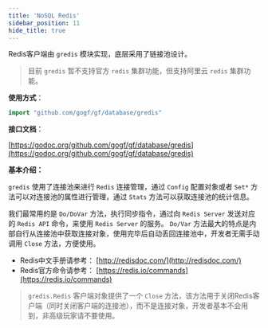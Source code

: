 ```yaml
---
title: 'NoSQL Redis'
sidebar_position: 11
hide_title: true
---
```


Redis客户端由 `gredis` 模块实现，底层采用了链接池设计。

> 目前 `gredis` 暂不支持官方 `redis` 集群功能，但支持阿里云 `redis` 集群功能。

**使用方式**：

```go
import "github.com/gogf/gf/database/gredis"

```

**接口文档**：

[https://godoc.org/github.com/gogf/gf/database/gredis](https://godoc.org/github.com/gogf/gf/database/gredis)

**基本介绍：**

`gredis` 使用了连接池来进行 `Redis` 连接管理，通过 `Config` 配置对象或者 `Set*` 方法可以对连接池的属性进行管理，通过 `Stats` 方法可以获取连接池的统计信息。

我们最常用的是 `Do/DoVar` 方法，执行同步指令，通过向 `Redis Server` 发送对应的 `Redis API` 命令，来使用 `Redis Server` 的服务。 `Do/Var` 方法最大的特点是内部自行从连接池中获取连接对象，使用完毕后自动丢回连接池中，开发者无需手动调用 `Close` 方法，方便使用。

- Redis中文手册请参考： [http://redisdoc.com/](http://redisdoc.com/)
- Redis官方命令请参考： [https://redis.io/commands](https://redis.io/commands)

> `gredis.Redis` 客户端对象提供了一个 `Close` 方法，该方法用于关闭Redis客户端（同时关闭客户端的连接池），而不是连接对象，开发者基本不会用到，非高级玩家请不要使用。
